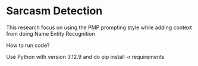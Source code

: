 # Sarcasm Detection

This research focus on using the PMP prompting style while adding context from doing Name Entity Recognition

How to run code?

Use Python with version 3.12.9
and do pip install -r requirements